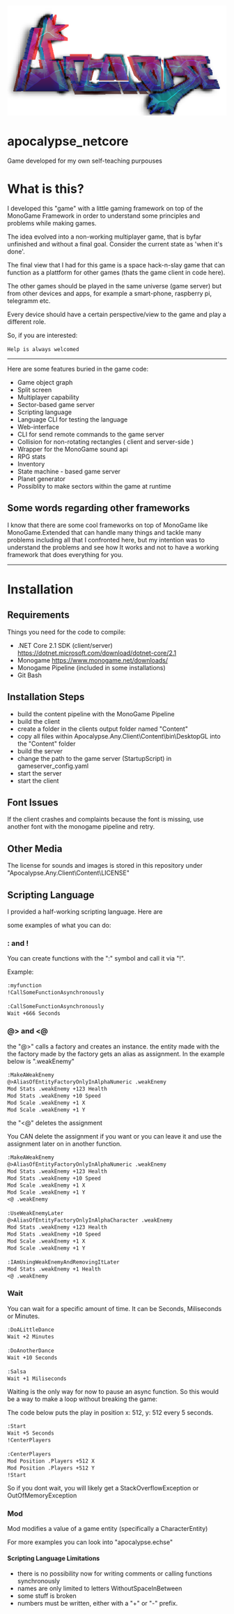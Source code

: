 ![](https://github.com/inidibininging/apocalypse_netcore/blob/master/apocalypse_logo_glitch.png)
# apocalypse_netcore
Game developed for my own self-teaching purpouses

# What is this?
I developed this "game" with a little gaming framework on top of the MonoGame Framework in order to understand some principles and problems while making games.

The idea evolved into a non-working multiplayer game, that is byfar unfinished and without a final goal. Consider the current state as 'when it's done'.


The final view that I had for this game is a space hack-n-slay game that can function as a plattform for other games (thats the game client in code here).

The other games should be played in the same universe (game server) but from other devices and apps, for example a smart-phone, raspberry pi, telegramm etc.

Every device should have a certain perspective/view to the game and play a different role.

So, if you are interested: 

`Help is always welcomed`

---
Here are some features buried in the game code:

- Game object graph
- Split screen
- Multiplayer capability
- Sector-based game server
- Scripting language
- Language CLI for testing the language
- Web-interface
- CLI for send remote commands to the game server
- Collision for non-rotating rectangles ( client and server-side )
- Wrapper for the MonoGame sound api
- RPG stats
- Inventory
- State machine - based game server
- Planet generator
- Possiblity to make sectors within the game at runtime


## Some words regarding other frameworks
I know that there are some cool frameworks on top of MonoGame like MonoGame.Extended that can handle many things and tackle many problems including all that I confronted here, but my intention was to understand the problems and see how It works and not to have a working framework that does everything for you.


---
# Installation

## Requirements
Things you need for the code to compile:
- .NET Core 2.1 SDK (client/server) https://dotnet.microsoft.com/download/dotnet-core/2.1
- Monogame https://www.monogame.net/downloads/
- Monogame Pipeline (included in some installations)
- Git Bash

## Installation Steps
- build the content pipeline with the MonoGame Pipeline 
- build the client
- create a folder in the clients output folder named "Content"
- copy all files within Apocalypse.Any.Client\Content\bin\DesktopGL into the "Content" folder
- build the server
- change the path to the game server (StartupScript) in gameserver_config.yaml
- start the server
- start the client

## Font Issues
If the client crashes and complaints because the font is missing, use another font with the monogame pipeline and retry.

## Other Media
The license for sounds and images is stored in this repository under "Apocalypse.Any.Client\Content\LICENSE"

## Scripting Language

I provided a half-working scripting language. Here are 

some examples of what you can do:


### : and !

You can create functions with the ":" symbol and call it via "!".

Example:
```
:myfunction
!CallSomeFunctionAsynchronously

:CallSomeFunctionAsynchronously
Wait +666 Seconds
```

### @> and <@
the "@>" calls a factory and creates an instance. the entity made with the the factory made by the factory gets an alias as assignment. In the example below is ".weakEnemy"


```
:MakeAWeakEnemy
@>AliasOfEntityFactoryOnlyInAlphaNumeric .weakEnemy
Mod Stats .weakEnemy +123 Health
Mod Stats .weakEnemy +10 Speed
Mod Scale .weakEnemy +1 X
Mod Scale .weakEnemy +1 Y
```

the "<@" deletes the assignment

You CAN delete the assignment if you want or you can leave it and use the assignment later on in another function.


```
:MakeAWeakEnemy
@>AliasOfEntityFactoryOnlyInAlphaNumeric .weakEnemy
Mod Stats .weakEnemy +123 Health
Mod Stats .weakEnemy +10 Speed
Mod Scale .weakEnemy +1 X
Mod Scale .weakEnemy +1 Y
<@ .weakEnemy

:UseWeakEnemyLater
@>AliasOfEntityFactoryOnlyInAlphaCharacter .weakEnemy
Mod Stats .weakEnemy +123 Health
Mod Stats .weakEnemy +10 Speed
Mod Scale .weakEnemy +1 X
Mod Scale .weakEnemy +1 Y

:IAmUsingWeakEnemyAndRemovingItLater
Mod Stats .weakEnemy +1 Health
<@ .weakEnemy
```

### Wait
You can wait for a specific amount of time. It can be Seconds, Miliseconds or Minutes. 

```
:DoALittleDance
Wait +2 Minutes

:DoAnotherDance
Wait +10 Seconds

:Salsa
Wait +1 Miliseconds
```

Waiting is the only way for now to pause an async function. So this would be a way to make a loop without breaking the game:

The code below puts the play in position 
x: 512, y: 512 
every 5 seconds.

```
:Start
Wait +5 Seconds
!CenterPlayers

:CenterPlayers
Mod Position .Players +512 X
Mod Position .Players +512 Y
!Start

```

So if you dont wait, you will likely get a StackOverflowException or OutOfMemoryException

### Mod

Mod modifies a value of a game entity (specifically a CharacterEntity)

For more examples you can look into "apocalypse.echse"

#### Scripting Language Limitations

- there is no possibility now for writing comments or calling functions synchronously
- names are only limited to letters WithoutSpaceInBetween
- some stuff is broken
- numbers must be written, either with a "+" or "-" prefix.


